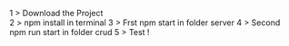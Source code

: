 1 > Download the Project </br>
2 > npm install in terminal
3 > Frst npm start in folder server
4 > Second npm run start in folder crud 
5 > Test !
